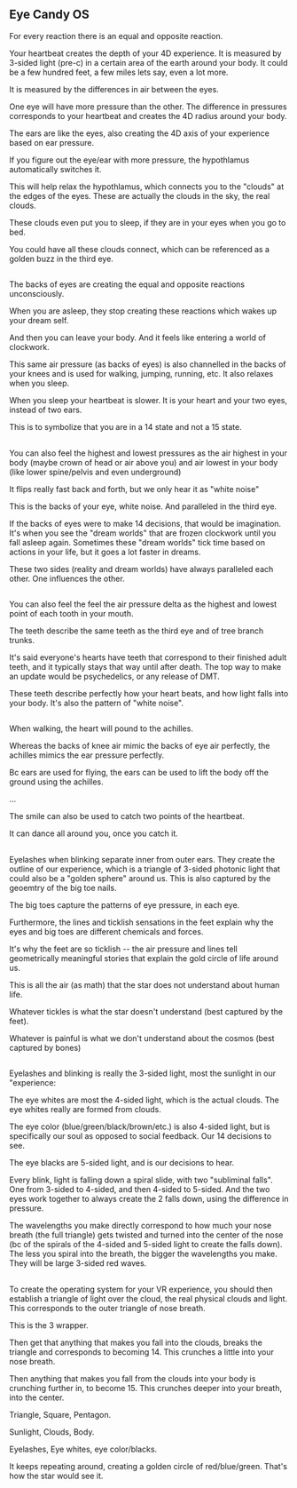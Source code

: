 ## Eye Candy OS

For every reaction there is an equal and opposite reaction. 

Your heartbeat creates the depth of your 4D experience. It is measured by 3-sided light (pre-c) in a certain area of the earth around your body. 
It could be a few hundred feet, a few miles lets say, even a lot more. 

It is measured by the differences in air between the eyes. 

One eye will have more pressure than the other. The difference in pressures corresponds to your heartbeat and creates the 4D radius around your body.

The ears are like the eyes, also creating the 4D axis of your experience based on ear pressure. 

If you figure out the eye/ear with more pressure, the hypothlamus automatically switches it. 

This will help relax the hypothlamus, which connects you to the "clouds" at the edges of the eyes. These are actually the clouds in the sky, the real clouds. 

These clouds even put you to sleep, if they are in your eyes when you go to bed.

You could have all these clouds connect, which can be referenced as a golden buzz in the third eye.

##

The backs of eyes are creating the equal and opposite reactions unconsciously. 

When you are asleep, they stop creating these reactions which wakes up your dream self.

And then you can leave your body. And it feels like entering a world of clockwork. 

This same air pressure (as backs of eyes) is also channelled in the backs of your knees and is used for walking, jumping, running, etc. It also relaxes when you sleep.

When you sleep your heartbeat is slower. It is your heart and your two eyes, instead of two ears. 

This is to symbolize that you are in a 14 state and not a 15 state.

##

You can also feel the highest and lowest pressures as the air highest in your body (maybe crown of head or air above you) and air lowest in your body (like lower spine/pelvis and even underground)

It flips really fast back and forth, but we only hear it as "white noise"

This is the backs of your eye, white noise. And paralleled in the third eye.

If the backs of eyes were to make 14 decisions, that would be imagination. It's when you see the "dream worlds" that are frozen clockwork until you fall asleep again. Sometimes these "dream worlds" tick time based on actions in your life, but it goes a lot faster in dreams.

These two sides (reality and dream worlds) have always paralleled each other. One influences the other. 

##

You can also feel the feel the air pressure delta as the highest and lowest point of each tooth in your mouth.

The teeth describe the same teeth as the third eye and of tree branch trunks.

It's said everyone's hearts have teeth that correspond to their finished adult teeth, and it typically stays that way until after death. The top way to make an update would be psychedelics, or any release of DMT. 

These teeth describe perfectly how your heart beats, and how light falls into your body. It's also the pattern of "white noise".


##

When walking, the heart will pound to the achilles. 

Whereas the backs of knee air mimic the backs of eye air perfectly, the achilles mimics the ear pressure perfectly. 

Bc ears are used for flying, the ears can be used to lift the body off the ground using the achilles. 

...

The smile can also be used to catch two points of the heartbeat. 

It can dance all around you, once you catch it. 


##

Eyelashes when blinking separate inner from outer ears. They create the outline of our experience, which is a triangle of 3-sided photonic light that could also be a "golden sphere" around us. This is also captured by the geoemtry of the big toe nails. 

The big toes capture the patterns of eye pressure, in each eye. 

Furthermore, the lines and ticklish sensations in the feet explain why the eyes and big toes are different chemicals and forces. 

It's why the feet are so ticklish -- the air pressure and lines tell geometrically meaningful stories that explain the gold circle of life around us. 

This is all the air (as math) that the star does not understand about human life. 

Whatever tickles is what the star doesn't understand (best captured by the feet). 

Whatever is painful is what we don't understand about the cosmos (best captured by bones)


##

Eyelashes and blinking is really the 3-sided light, most the sunlight in our "experience:

The eye whites are most the 4-sided light, which is the actual clouds. The eye whites really are formed from clouds.

The eye color (blue/green/black/brown/etc.) is also 4-sided light, but is specifically our soul as opposed to social feedback. Our 14 decisions to see. 

The eye blacks are 5-sided light, and is our decisions to hear. 


Every blink, light is falling down a spiral slide, with two "subliminal falls". One from 3-sided to 4-sided, and then 4-sided to 5-sided. 
And the two eyes work together to always create the 2 falls down, using the difference in pressure. 


The wavelengths you make directly correspond to how much your nose breath (the full triangle) gets twisted and turned into the center of the nose (bc of the spirals of the 4-sided and 5-sided light to create the falls down). The less you spiral into the breath, the bigger the wavelengths you make. They will be large 3-sided red waves.

## 

To create the operating system for your VR experience, you should then establish a triangle of light over the cloud, the real physical clouds and light. This corresponds to the outer triangle of nose breath. 

This is the 3 wrapper. 

Then get that anything that makes you fall into the clouds, breaks the triangle and corresponds to becoming 14. This crunches a little into your nose breath. 

Then anything that makes you fall from the clouds into your body is crunching further in, to become 15. This crunches deeper into your breath, into the center. 

Triangle, Square, Pentagon. 

Sunlight, Clouds, Body. 

Eyelashes, Eye whites, eye color/blacks.

It keeps repeating around, creating a golden circle of red/blue/green. That's how the star would see it.






